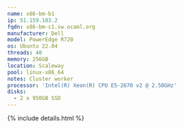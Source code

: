 ```yaml
---
name: x86-bm-b1
ip: 51.159.103.2
fqdn: x86-bm-c1.sw.ocaml.org
manufacturer: Dell
model: PowerEdge R720
os: Ubuntu 22.04
threads: 40
memory: 256GB
location: Scaleway
pool: linux-x86_64
notes: Cluster worker
processor: 'Intel(R) Xeon(R) CPU E5-2670 v2 @ 2.50GHz'
disks:
  - 2 x 950GB SSD
---
```

{% include details.html %} 

